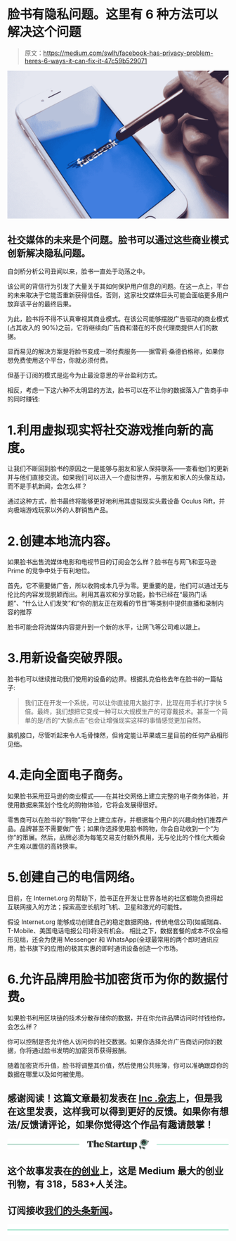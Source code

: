 # 脸书有隐私问题。这里有 6 种方法可以解决这个问题

> 原文：<https://medium.com/swlh/facebook-has-privacy-problem-heres-6-ways-it-can-fix-it-47c59b529071>

![](img/18e619d472247a1c6014c999fb716f5c.png)

## 社交媒体的未来是个问题。脸书可以通过这些商业模式创新解决隐私问题。

自剑桥分析公司丑闻以来，脸书一直处于动荡之中。

该公司的背信行为引发了大量关于其如何保护用户信息的问题。在这一点上，平台的未来取决于它能否重新获得信任。否则，这家社交媒体巨头可能会面临更多用户放弃该平台的最终后果。

为此，脸书将不得不认真审视其商业模式。在该公司能够摆脱广告驱动的商业模式(占其收入的 90%)之前，它将继续向广告商和潜在的不良代理商提供人们的数据。

显而易见的解决方案是将脸书变成一项付费服务——据雪莉·桑德伯格称，如果你想免费使用这个平台，你就必须付费。

但基于订阅的模式是迄今为止最没意思的平台盈利方式。

相反，考虑一下这六种不太明显的方法，脸书可以在不让你的数据落入广告商手中的同时赚钱:

# 1.利用虚拟现实将社交游戏推向新的高度。

让我们不断回到脸书的原因之一是能够与朋友和家人保持联系——查看他们的更新并与他们直接交流。如果我们可以进入一个虚拟世界，与朋友和家人的头像互动，而不是手机新闻，会怎么样？

通过这种方式，脸书最终将能够更好地利用其虚拟现实头戴设备 Oculus Rift，并向极端游戏玩家以外的人群销售产品。

# 2.创建本地流内容。

如果脸书出售流媒体电影和电视节目的订阅会怎么样？脸书在与网飞和亚马逊 Prime 的竞争中处于有利地位。

首先，它不需要做广告，所以收购成本几乎为零。更重要的是，他们可以通过无与伦比的内容发现脱颖而出。利用其喜欢和分享功能，脸书已经在“最热门话题”、“什么让人们发笑”和“你的朋友正在观看的节目”等类别中提供直播和录制内容的推荐

脸书可能会将流媒体内容提升到一个新的水平，让网飞等公司难以跟上。

# 3.用新设备突破界限。

脸书也可以继续推动我们使用的设备的边界。根据扎克伯格去年在脸书的一篇帖子:

> 我们正在开发一个系统，可以让你直接用大脑打字，比现在用手机打字快 5 倍。最终，我们想把它变成一种可以大规模生产的可穿戴技术。甚至一个简单的是/否的“大脑点击”也会让增强现实这样的事情感觉更加自然。

脑机接口，尽管听起来令人毛骨悚然，但肯定能让苹果或三星目前的任何产品相形见绌。

# 4.走向全面电子商务。

如果脸书采用亚马逊的商业模式——在其社交网络上建立完整的电子商务体验，并使用数据来策划个性化的购物体验，它将会发展得很好。

零售商可以在脸书的“购物”平台上建立库存，并根据每个用户的兴趣向他们推荐产品。品牌甚至不需要做广告；如果你选择使用脸书购物，你会自动收到一个“为你”的策展。然后，品牌必须为每笔交易支付额外费用，无与伦比的个性化大概会产生难以置信的高转换率。

# 5.创建自己的电信网络。

目前，在 Internet.org 的帮助下，脸书正在开发让世界各地的社区都能负担得起互联网接入的方法；探索高空长航时飞机、卫星和激光的可能性。

假设 Internet.org 能够成功创建自己的稳定数据网络，传统电信公司(如威瑞森、T-Mobile、美国电话电报公司)将没有机会。
相比之下，数据套餐的成本不仅会相形见绌，还会为使用 Messenger 和 WhatsApp(全球最常用的两个即时通讯应用，脸书旗下的应用)的极其实惠的即时通讯设备创造一个市场。

# 6.允许品牌用脸书加密货币为你的数据付费。

如果脸书利用区块链的技术分散存储你的数据，并在你允许品牌访问时付钱给你，会怎么样？

你可以控制是否允许他人访问你的社交数据。如果你选择允许广告商访问你的数据，你将通过脸书发明的加密货币获得报酬。

随着加密货币升值，脸书将调整其价值，然后使用公共账簿，你可以准确跟踪你的数据在哪里以及如何被使用。

## 感谢阅读！这篇文章最初发表在 [Inc .杂志](https://www.inc.com/yazin-akkawi/6-non-obvious-ways-facebook-can-fix-its-privacy-problem-make-money-without-selling-your-data.html)上，但是我在这里发表，这样我可以得到更好的反馈。如果你有想法/反馈请评论，如果你觉得这个作品有趣请鼓掌！

[![](img/308a8d84fb9b2fab43d66c117fcc4bb4.png)](https://medium.com/swlh)

## 这个故事发表在[的创业](https://medium.com/swlh)上，这是 Medium 最大的创业刊物，有 318，583+人关注。

## 订阅接收[我们的头条新闻](http://growthsupply.com/the-startup-newsletter/)。

[![](img/b0164736ea17a63403e660de5dedf91a.png)](https://medium.com/swlh)